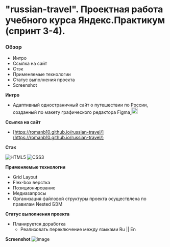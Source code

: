 # "russian-travel". Проектная работа учебного курса Яндекс.Практикум (спринт 3-4). 

### Обзор
* Интро
* Ссылка на сайт
* Стэк
* Применяемые технологии
* Статус выполнения проекта
* Screenshot

**Интро**
* <p align="left"> Адаптивный одностраничный сайт о путешествии по России, созданный по макету графического редактора Figma<a href="https://www.figma.com/" target="_blank" rel="noreferrer"> <img src="https://www.vectorlogo.zone/logos/figma/figma-icon.svg" alt="figma" width="20" height="20"/> </a></p>

**Ссылка на сайт**

* [https://romanb10.github.io/russian-travel/](https://romanb10.github.io/russian-travel/)

**Стэк**

![HTML5](https://img.shields.io/badge/html5-%23E34F26.svg?style=for-the-badge&logo=html5&logoColor=white)
![CSS3](https://img.shields.io/badge/css3-%231572B6.svg?style=for-the-badge&logo=css3&logoColor=white)

**Применяемые технологии**
* Grid Layout
* Flex-box верстка
* Позиционирование
* Медиазапросы
* Организация файловой структуры проекта осуществлена по правилам Nested БЭМ

**Статус выполнения проекта**
* Планируется доработка
  - Реализовать переключение между языками Ru || En
  
**Screenshot**
![image](https://user-images.githubusercontent.com/105459169/230073796-3a94dfc8-66be-433f-b8de-a3ba2ef1c86d.png)



